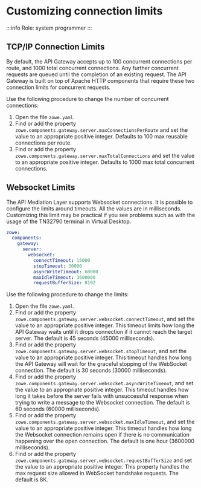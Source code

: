 # Customizing connection limits

:::info Role: system programmer
:::

## TCP/IP Connection Limits

By default, the API Gateway accepts up to 100 concurrent connections per route, and 1000 total concurrent connections. Any further concurrent requests are queued until the completion of an existing request. The API Gateway is built on top of Apache HTTP components that require these two connection limits for concurrent requests.

Use the following procedure to change the number of concurrent connections:

1. Open the file `zowe.yaml`.
2. Find or add the property `zowe.components.gateway.server.maxConnectionsPerRoute` and set the value to an appropriate positive integer. Defaults to 100 max reusable connections per route.
3. Find or add the property `zowe.components.gateway.server.maxTotalConnections` and set the value to an appropriate positive integer. Defaults to 1000 max total concurrent connections.

## Websocket Limits

The API Mediation Layer supports Websocket connections. It is possible to configure the limits around timeouts. All the values are in milliseconds. Customizing this limit may be practical if you see problems such as with the usage of the TN32790 terminal in Virtual Desktop.

```yaml
zowe:
  components:
    gateway:
      server:
        websocket:
          connectTimeout: 15000
          stopTimeout: 30000
          asyncWriteTimeout: 60000
          maxIdleTimeout: 3600000
          requestBufferSize: 8192
```

Use the following procedure to change the limits:

1. Open the file `zowe.yaml`.
2. Find or add the property `zowe.components.gateway.server.websocket.connectTimeout`, and set the value to an appropriate positive integer. This timeout limits how long the API Gateway waits until it drops connection if it cannot reach the target server. The default is 45 seconds (45000 milliseconds).
3. Find or add the property `zowe.components.gateway.server.websocket.stopTimeout`, and set the value to an appropriate positive integer. This timeout handles how long the API Gateway will wait for the graceful stopping of the WebSocket connection. The default is 30 seconds (30000 milliseconds).
4. Find or add the property `zowe.components.gateway.server.websocket.asyncWriteTimeout`, and set the value to an appropriate positive integer. This timeout handles how long it takes before the server fails with unsuccessful response when trying to write a message to the Websocket connection. The default is 60 seconds (60000 milliseconds).
5. Find or add the property `zowe.components.gateway.server.websocket.maxIdleTimeout`, and set the value to an appropriate positive integer. This timeout handles how long the Websocket connection remains open if there is no communication happening over the open connection. The default is one hour (3600000 milliseconds).
6. Find or add the property `zowe.components.gateway.server.websocket.requestBufferSize` and set the value to an appropriate positive integer. This property handles the max request size allowed in WebSocket handshake requests. The default is 8K.
